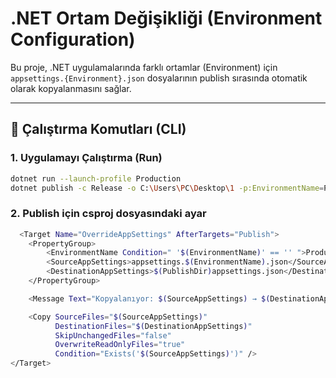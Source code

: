 # .NET Ortam Değişikliği (Environment Configuration)

Bu proje, .NET uygulamalarında farklı ortamlar (Environment) için `appsettings.{Environment}.json` dosyalarının publish sırasında otomatik olarak kopyalanmasını sağlar.


---

## 🚀 Çalıştırma Komutları (CLI)

### 1. Uygulamayı Çalıştırma (Run)

```bash
dotnet run --launch-profile Production 
dotnet publish -c Release -o C:\Users\PC\Desktop\1 -p:EnvironmentName=Production
```

### 2. Publish için csproj dosyasındaki ayar

```bash
  <Target Name="OverrideAppSettings" AfterTargets="Publish">
	<PropertyGroup>
		<EnvironmentName Condition=" '$(EnvironmentName)' == '' ">Production</EnvironmentName>
		<SourceAppSettings>appsettings.$(EnvironmentName).json</SourceAppSettings>
		<DestinationAppSettings>$(PublishDir)appsettings.json</DestinationAppSettings>
	</PropertyGroup>

	<Message Text="Kopyalanıyor: $(SourceAppSettings) → $(DestinationAppSettings)" Importance="high" />

	<Copy SourceFiles="$(SourceAppSettings)"
		  DestinationFiles="$(DestinationAppSettings)"
		  SkipUnchangedFiles="false"
		  OverwriteReadOnlyFiles="true"
		  Condition="Exists('$(SourceAppSettings)')" />
</Target>
```
